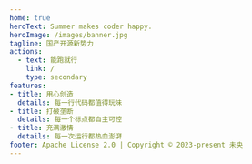 ```yaml
---
home: true
heroText: Summer makes coder happy.
heroImage: /images/banner.jpg
tagline: 国产开源新势力
actions:
  - text: 能跑就行
    link: /
    type: secondary
features:
- title: 用心创造
  details: 每一行代码都值得玩味
- title: 打破垄断
  details: 每一个标点都自主可控
- title: 充满激情
  details: 每一次运行都热血澎湃
footer: Apache License 2.0 | Copyright © 2023-present 未央
---
```

